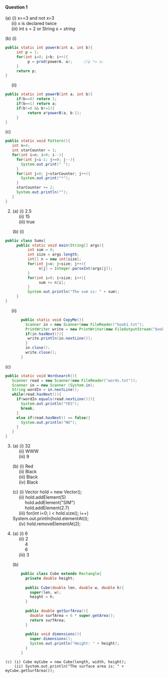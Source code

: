 #### Question 1
(a) (i) x==3 and not x=3 <br>
    &nbsp; &nbsp; &nbsp;(ii) x is declared twice <br>
    &nbsp; &nbsp; &nbsp;(iii) int s = 2 or String s = *string*
       
(b) (i) </br>
```java
public static int powerA(int a, int b){
     int p = 1;
     for(int i=0; i<b; i++){
          p = prod(powerA, a);     //p *= a;
     }
     return p;
}
```
&nbsp; &nbsp; &nbsp;(ii)
```java
public static int powerB(int a, int b){
     if(b==0) return 1;
     if(b==1) return a;
     if(b!=0 && b!=1){
          return a*powerB(a, b-1);
     }
}
```
       
(c)
   ```java
   public static void Pattern(){
      int n=4;
      int starCounter = 1;
      for(int i=n; i>0; i--){
        for(int j=i-1; j>=0; j--){
          System.out.print(" ");
        }
        for(int j=0; j<starCounter; j++){
          System.out.print("*");
        }
        starCounter += 2;
        System.out.println("");
      }
   }
   ```
   
   
2. (a) (i) 2.5 <br>
       &nbsp; &nbsp; &nbsp;(ii) 15 <br>
       &nbsp; &nbsp; &nbsp;(iii) true
       
   (b) (i)
```java
public class Sumx{
     public static void main(String[] args){
          int sum = 0;
          int size = args.length;
          int[] n = new int[size];
          for(int j=o; j<size; j++){
               n[j] = Integer.parseInt(args[j]);
          }
          for(int i=0; i<size; i++){
               sum += n[i];
          }
          System.out.println("The sum is: " + sum);
     }
}
```
   &nbsp; &nbsp; &nbsp;(ii)
```java
       public static void CopyMe(){
         Scanner in = new Scanner(new FileReader("book1.txt");
         PrintWriter write = new PrintWriter(new FileOutputStream("book2.txt"));
         if(in.hasNext()){
          write.println(in.nextLine());
         }
         in.close();
         write.close();
       }
```
       
   (c)
   ```java
   public static void Wordsearch(){
      Scanner read = new Scanner(new FileReader("words.txt"));
      Scanner in = new Scanner (System.in);
      String wordIn = in.nextLine();
      while(read.hasNext()){
        if(wordIn.equals(read.nextLine())){
          System.out.println("YES");
          break;
        }
        else if(read.hasNext() == false){
          System.out.println("NO");
        }
      }
   }
   ```
   
3. (a) (i) 32 <br>
       &nbsp; &nbsp; &nbsp;(ii) WWW <br>
       &nbsp; &nbsp; &nbsp;(iii) 9
       
   (b) (i) Red <br>
       &nbsp; &nbsp; &nbsp;(ii) Black <br>
       &nbsp; &nbsp; &nbsp;(iii) Black <br>
       &nbsp; &nbsp; &nbsp;(iv) Black
       
   (c) (i) Vector hold = new Vector(); <br>
       &nbsp; &nbsp; &nbsp;(ii) hold.addElement(5) <br>
       &nbsp; &nbsp; &nbsp; &nbsp; &nbsp; hold.addElement("SIM") <br>
       &nbsp; &nbsp; &nbsp; &nbsp; &nbsp; hold.addElement(2.7) <br>
       &nbsp; &nbsp; &nbsp;(iii) for(int i=0; i	&lt; hold.size(); i++) System.out.println(hold.elementAt(i); <br>
       &nbsp; &nbsp; &nbsp;(iv) hold.removeElementAt(2);
       
       
4. (a) (i) 6 <br>
       &nbsp; &nbsp; &nbsp;(ii) 2 <br>
       &nbsp; &nbsp; &nbsp; &nbsp; &nbsp; 4 <br>
       &nbsp; &nbsp; &nbsp; &nbsp; &nbsp; 6 <br>
       &nbsp; &nbsp; &nbsp;(iii) 3
       
    (b)
```java
       public class Cube extends Rectangle{
         private double height;
         
         public Cube(double len, double w, double h){
           super(len, w);
           height = h;
         }
         
         public double getSurfArea(){
           double surfArea = 6 * super.getArea();
           return surfArea;
         }
         
         public void dimensions(){
           super.dimensions();
           System.out.println("Height: " + height);
         }
       }
```   
       
    (c) (i) Cube myCube = new Cube(length, width, height);
        (ii) System.out.println("The surface area is: " + myCube.getSurfArea());
